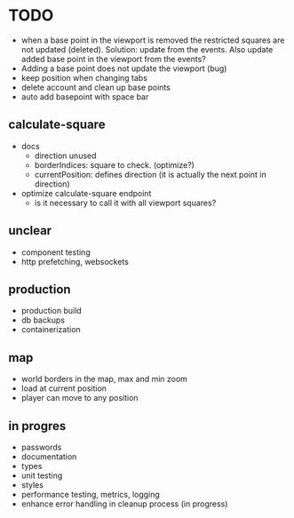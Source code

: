 # TODO

- when a base point in the viewport is removed the restricted squares are not updated (deleted). Solution: update from the events. Also update added base point in the viewport from the events?
- Adding a base point does not update the viewport (bug)
- keep position when changing tabs
- delete account and clean up base points
- auto add basepoint with space bar

## calculate-square

- docs
  - direction unused
  - borderIndices: square to check. (optimize?)
  - currentPosition: defines direction (it is actually the next point in direction)
- optimize calculate-square endpoint
  - is it necessary to call it with all viewport squares?


## unclear

- component testing
- http prefetching, websockets

## production

- production build
- db backups
- containerization

## map

- world borders in the map, max and min zoom
- load at current position
- player can move to any position

## in progres

- passwords
- documentation
- types
- unit testing
- styles
- performance testing, metrics, logging
- enhance error handling in cleanup process (in progress)